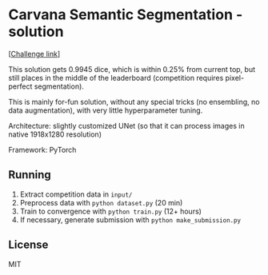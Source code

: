# Carvana Semantic Segmentation - solution

[[Challenge link](https://www.kaggle.com/c/carvana-image-masking-challenge)]

This solution gets 0.9945 dice, which is within 0.25% from current top, but still places in the middle of the leaderboard (competition requires pixel-perfect segmentation). 

This is mainly for-fun solution, without any special tricks (no ensembling, no data augmentation), with very little hyperparameter tuning.

Architecture: slightly customized UNet (so that it can process images in native 1918x1280 resolution)

Framework: PyTorch

## Running

1. Extract competition data in `input/`
2. Preprocess data with `python dataset.py` (20 min)
3. Train to convergence with `python train.py` (12+ hours)
4. If necessary, generate submission with `python make_submission.py`

## License
MIT
